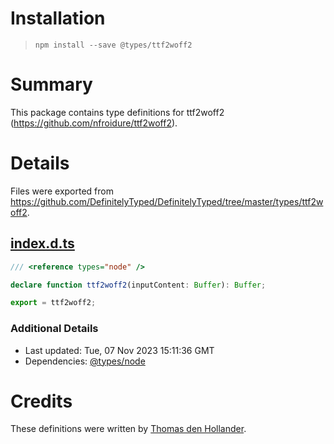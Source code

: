# Installation
> `npm install --save @types/ttf2woff2`

# Summary
This package contains type definitions for ttf2woff2 (https://github.com/nfroidure/ttf2woff2).

# Details
Files were exported from https://github.com/DefinitelyTyped/DefinitelyTyped/tree/master/types/ttf2woff2.
## [index.d.ts](https://github.com/DefinitelyTyped/DefinitelyTyped/tree/master/types/ttf2woff2/index.d.ts)
````ts
/// <reference types="node" />

declare function ttf2woff2(inputContent: Buffer): Buffer;

export = ttf2woff2;

````

### Additional Details
 * Last updated: Tue, 07 Nov 2023 15:11:36 GMT
 * Dependencies: [@types/node](https://npmjs.com/package/@types/node)

# Credits
These definitions were written by [Thomas den Hollander](https://github.com/ThomasdenH).
